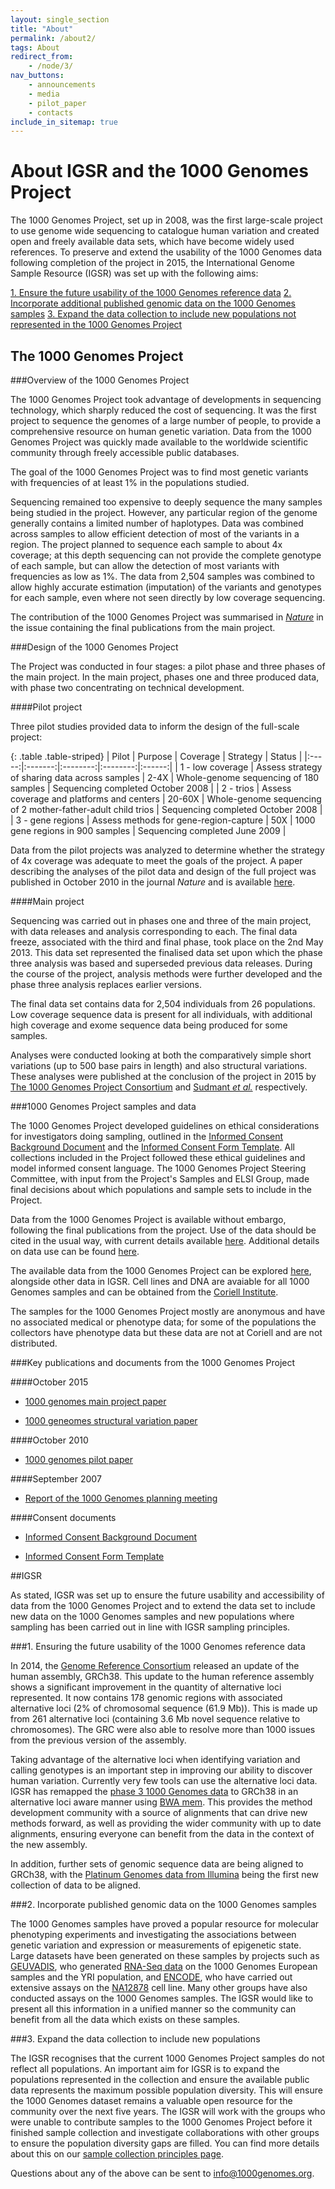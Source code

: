 ```yaml
---
layout: single_section
title: "About"
permalink: /about2/
tags: About
redirect_from:
    - /node/3/
nav_buttons:
    - announcements
    - media
    - pilot_paper
    - contacts
include_in_sitemap: true
---
```


# About IGSR and the 1000 Genomes Project

The 1000 Genomes Project, set up in 2008, was the first large-scale project to use genome wide sequencing to catalogue human variation and created open and freely available data sets, which have become widely used references. To preserve and extend the usability of the 1000 Genomes data following completion of the project in 2015, the International Genome Sample Resource (IGSR) was set up with the following aims:

[1. Ensure the future usability of the 1000 Genomes reference data](#aim1)
[2. Incorporate additional published genomic data on the 1000 Genomes samples](#aim2)
[3. Expand the data collection to include new populations not represented in the 1000 Genomes Project](#aim3)

## The 1000 Genomes Project

###Overview of the 1000 Genomes Project

The 1000 Genomes Project took advantage of developments in sequencing technology, which sharply reduced the cost of sequencing. It was the first project to sequence the genomes of a large number of people, to provide a comprehensive resource on human genetic variation. Data from the 1000 Genomes Project was quickly made available to the worldwide scientific community through freely accessible public databases.

The goal of the 1000 Genomes Project was to find most genetic variants with frequencies of at least 1% in the populations studied.

Sequencing remained too expensive to deeply sequence the many samples being studied in the project. However, any particular region of the genome generally contains a limited number of haplotypes. Data was combined across samples to allow efficient detection of most of the variants in a region. The project planned to sequence each sample to about 4x coverage; at this depth sequencing can not provide the complete genotype of each sample, but can allow the detection of most variants with frequencies as low as 1%. The data from 2,504 samples was combined to allow highly accurate estimation (imputation) of the variants and genotypes for each sample, even where not seen directly by low coverage sequencing.

The contribution of the 1000 Genomes Project was summarised in [_Nature_](http://www.nature.com/nature/journal/v526/n7571/full/526052a.html) in the issue containing the final publications from the main project.

###Design of the 1000 Genomes Project

The Project was conducted in four stages: a pilot phase and three phases of the main project. In the main project, phases one and three produced data, with phase two concentrating on technical development.

####Pilot project

Three pilot studies provided data to inform the design of the full-scale project:

{: .table .table-striped}
| Pilot | Purpose | Coverage | Strategy | Status |
|:-----:|:-------:|:--------:|:--------:|:------:|
| 1 - low coverage | Assess strategy of sharing data across samples | 2-4X | Whole-genome sequencing of 180 samples | Sequencing completed October 2008 |
| 2 - trios | Assess coverage and platforms and centers | 20-60X | Whole-genome sequencing of 2 mother-father-adult child trios | Sequencing completed October 2008 |
| 3 - gene regions | Assess methods for gene-region-capture | 50X | 1000 gene regions in 900 samples | Sequencing completed June 2009 |

Data from the pilot projects was analyzed to determine whether the strategy of 4x coverage was adequate to meet the goals of the project. A paper describing the analyses of the pilot data and design of the full project was published in October 2010 in the journal _Nature_ and is available [here](/sites/1000genomes.org/files/docs/nature09534.pdf).

####Main project

Sequencing was carried out in phases one and three of the main project, with data releases and analysis corresponding to each. The final data freeze, associated with the third and final phase, took place on the 2nd May 2013. This data set represented the finalised data set upon which the phase three analysis was based and superseded previous data releases. During the course of the project, analysis methods were further developed and the phase three analysis replaces earlier versions.

The final data set contains data for 2,504 individuals from 26 populations. Low coverage sequence data is present for all individuals, with additional high coverage and exome sequence data being produced for some samples.

Analyses were conducted looking at both the comparatively simple short variations (up to 500 base pairs in length) and also structural variations. These analyses were published at the conclusion of the project in 2015 by [The 1000 Genomes Project Consortium](http://www.nature.com/nature/journal/v526/n7571/full/nature15393.html) and [Sudmant _et al._](http://www.nature.com/nature/journal/v526/n7571/full/nature15394.html) respectively.

###1000 Genomes Project samples and data

The 1000 Genomes Project developed guidelines on ethical considerations for investigators doing sampling, outlined in the  [Informed Consent Background Document](http://www.1000genomes.org/sites/1000genomes.org/files/docs/Informed%20Consent%20Background%20Document.pdf) and the [Informed Consent Form Template](http://www.1000genomes.org/sites/1000genomes.org/files/docs/Informed%20Consent%20Form%20Template.pdf). All collections included in the Project followed these ethical guidelines and model informed consent language. The 1000 Genomes Project Steering Committee, with input from the Project's Samples and ELSI Group, made final decisions about which populations and sample sets to include in the Project.

Data from the 1000 Genomes Project is available without embargo, following the final publications from the project. Use of the data should be cited in the usual way, with current details available [here](http://www.1000genomes.org/faq/how-do-i-cite-1000-genomes-project). Additional details on data use can be found [here](https://github.com/igsr/1000Genomes_data_indexes/blob/master/IGSR_data_disclaimer.md).

The available data from the 1000 Genomes Project can be explored [here](http://www.1000genomes.org/data), alongside other data in IGSR. Cell lines and DNA are avaiable for all 1000 Genomes samples and can be obtained from the [Coriell Institute](https://catalog.coriell.org).

The samples for the 1000 Genomes Project mostly are anonymous and have no associated medical or phenotype data; for some of the populations the collectors have phenotype data but these data are not at Coriell and are not distributed.

###Key publications and documents from the 1000 Genomes Project

####October 2015

- [1000 genomes main project paper](http://www.nature.com/nature/journal/v526/n7571/full/nature15393.html)

- [1000 geneomes structural variation paper](http://www.nature.com/nature/journal/v526/n7571/full/nature15394.html)

####October 2010

- [1000 genomes pilot paper](http://www.nature.com/nature/journal/v467/n7319/full/nature09534.html)

####September 2007

- [Report of the 1000 Genomes planning meeting](/sites/1000genomes.org/files/docs/1000Genomes-MeetingReport.pdf)

####Consent documents

- [Informed Consent Background Document](http://www.1000genomes.org/sites/1000genomes.org/files/docs/Informed%20Consent%20Background%20Document.pdf)

- [Informed Consent Form Template](http://www.1000genomes.org/sites/1000genomes.org/files/docs/Informed%20Consent%20Form%20Template.pdf)

##IGSR

As stated, IGSR was set up to ensure the future usability and accessibility of data from the 1000 Genomes Project and to extend the data set to include new data on the 1000 Genomes samples and new populations where sampling has been carried out in line with IGSR sampling principles.

###<a name="aim1">1. Ensuring the future usability of the 1000 Genomes reference data</a>

In 2014, the [Genome Reference Consortium](http://www.ncbi.nlm.nih.gov/projects/genome/assembly/grc/) released an update of the human assembly, GRCh38. This update to the human reference assembly shows a significant improvement in the quantity of alternative loci represented. It now contains 178 genomic regions with associated alternative loci (2% of chromosomal sequence (61.9 Mb)). This is made up from 261 alternative loci (containing 3.6 Mb novel sequence relative to chromosomes). The GRC were also able to resolve more than 1000 issues from the previous version of the assembly.

Taking advantage of the alternative loci when identifying variation and calling genotypes is an important step in improving our ability to discover human variation. Currently very few tools can use the alternative loci data. IGSR has remapped the [phase 3 1000 Genomes data](ftp://ftp.1000genomes.ebi.ac.uk/vol1/ftp/release/20130502/) to GRCh38 in an alternative loci aware manner using [BWA mem](http://bio-bwa.sourceforge.net/). This provides the method development community with a source of alignments that can drive new methods forward, as well as providing the wider community with up to date alignments, ensuring everyone can benefit from the data in the context of the new assembly.

In addition, further sets of genomic sequence data are being aligned to GRCh38, with the [Platinum Genomes data from Illumina](http://www.illumina.com/platinumgenomes/) being the first new collection of data to be aligned.

###<a name="aim2">2. Incorporate published genomic data on the 1000 Genomes samples</a>

The 1000 Genomes samples have proved a popular resource for molecular phenotyping experiments and investigating the associations between genetic variation and expression or measurements of epigenetic state. Large datasets have been generated on these samples by projects such as [GEUVADIS](http://www.geuvadis.org/web/geuvadis), who generated [RNA-Seq data](http://www.geuvadis.org/web/geuvadis/rnaseq-project) on the 1000 Genomes European samples and the YRI population, and [ENCODE](https://www.encodeproject.org/), who have carried out extensive assays on the [NA12878](https://www.encodeproject.org/search/?searchTerm=GM12878) cell line. Many other groups have also conducted assays on the 1000 Genomes samples. The IGSR would like to present all this information in a unified manner so the community can benefit from all the data which exists on these samples.

###<a name="aim3">3. Expand the data collection to include new populations</a>

The IGSR recognises that the current 1000 Genomes Project samples do not reflect all populations. An important aim for IGSR is to expand the populations represented in the collection and ensure the available public data represents the maximum possible population diversity. This will ensure the 1000 Genomes dataset remains a valuable open resource for the community over the next five years. The IGSR will work with the groups who were unable to contribute samples to the 1000 Genomes Project before it finished sample collection and investigate collaborations with other groups to ensure the population diversity gaps are filled. You can find more details about this on our [sample collection principles page](/sample_collection_principles).

Questions about any of the above can be sent to info@1000genomes.org.

